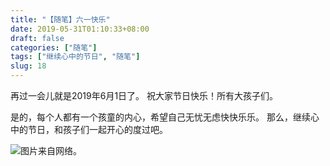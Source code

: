 ```yaml
---
title: "【随笔】六一快乐"
date: 2019-05-31T01:10:33+08:00
draft: false
categories: ["随笔"]
tags: ["继续心中的节日", "随笔"]
slug: 18
---
```




再过一会儿就是2019年6月1日了。
祝大家节日快乐！所有大孩子们。

是的，每个人都有一个孩童的内心，希望自己无忧无虑快快乐乐。
那么，继续心中的节日，和孩子们一起开心的度过吧。

![](https://img.dtz9.net/imgs/2019/06/557d4295a3b82c1a.jpg)图片来自网络。

